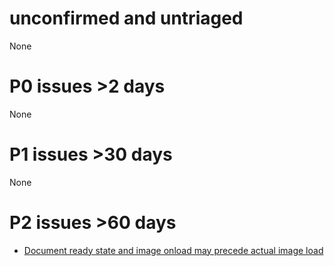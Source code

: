 # unconfirmed and untriaged
None

# P0 issues >2 days
None

# P1 issues >30 days
None

# P2 issues >60 days
* [Document ready state and image onload may precede actual image load](https://crbug.com/708757)

